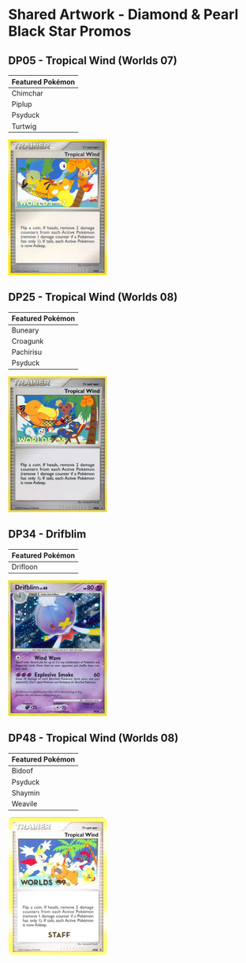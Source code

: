 # Shared Artwork - Diamond & Pearl Black Star Promos

## DP05 - Tropical Wind (Worlds 07)

|Featured Pokémon|
|:--|
|Chimchar
|Piplup
|Psyduck
|Turtwig

![Tropical Wind](/images/SharedArtwork/dp-blackstar-5.png)

## DP25 - Tropical Wind (Worlds 08)

|Featured Pokémon|
|:--|
|Buneary
|Croagunk
|Pachirisu
|Psyduck

![Tropical Wind](/images/SharedArtwork/dp-blackstar-25.png)

## DP34 - Drifblim

|Featured Pokémon|
|:--|
|Drifloon

![Drifblim](/images/SharedArtwork/dp-blackstar-34.png)

## DP48 - Tropical Wind (Worlds 08)

|Featured Pokémon|
|:--|
|Bidoof
|Psyduck
|Shaymin
|Weavile

![Tropical Wind](/images/SharedArtwork/dp-blackstar-48.png)